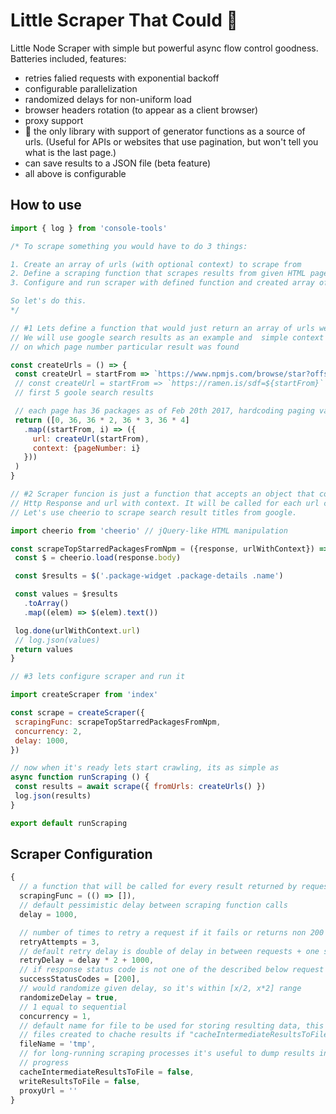 # Little Scraper That Could 🚂
Little Node Scraper with simple but powerful async flow control goodness. Batteries included, features:
* retries falied requests with exponential backoff
* configurable parallelization
* randomized delays for non-uniform load
* browser headers rotation (to appear as a client browser)
* proxy support
* 👑 the only library with support of generator functions as a source of urls. (Useful for APIs or websites that use pagination, but won't tell you what is the last page.)
* can save results to a JSON file (beta feature)
* all above is configurable

## How to use

```javascript
import { log } from 'console-tools'

/* To scrape something you would have to do 3 things:

1. Create an array of urls (with optional context) to scrape from
2. Define a scraping function that scrapes results from given HTML page
3. Configure and run scraper with defined function and created array of urls

So let's do this.
*/

// #1 Lets define a function that would just return an array of urls we want to scrape from
// We will use google search results as an example and  simple context object that indicates
// on which page number particular result was found

const createUrls = () => {
 const createUrl = startFrom => `https://www.npmjs.com/browse/star?offset=${startFrom}`
 // const createUrl = startFrom => `https://ramen.is/sdf=${startFrom}`
 // first 5 goole search results

 // each page has 36 packages as of Feb 20th 2017, hardcoding paging value for simplicity
 return ([0, 36, 36 * 2, 36 * 3, 36 * 4]
   .map((startFrom, i) => ({
     url: createUrl(startFrom),
     context: {pageNumber: i}
   }))
 )
}

// #2 Scraper funcion is just a function that accepts an object that consists of
// Http Response and url with context. It will be called for each url crated above.
// Let's use cheerio to scrape search result titles from google.

import cheerio from 'cheerio' // jQuery-like HTML manipulation

const scrapeTopStarredPackagesFromNpm = ({response, urlWithContext}) => {
 const $ = cheerio.load(response.body)

 const $results = $('.package-widget .package-details .name')

 const values = $results
   .toArray()
   .map((elem) => $(elem).text())

 log.done(urlWithContext.url)
 // log.json(values)
 return values
}

// #3 lets configure scraper and run it

import createScraper from 'index'

const scrape = createScraper({
 scrapingFunc: scrapeTopStarredPackagesFromNpm,
 concurrency: 2,
 delay: 1000,
})

// now when it's ready lets start crawling, its as simple as
async function runScraping () {
 const results = await scrape({ fromUrls: createUrls() })
 log.json(results)
}

export default runScraping
```

## Scraper Configuration
```javascript
{
  // a function that will be called for every result returned by requesting every url passed to scraper
  scrapingFunc = (() => []),
  // default pessimistic delay between scraping function calls
  delay = 1000,

  // number of times to retry a request if it fails or returns non 200 error code
  retryAttempts = 3,
  // default retry delay is double of delay in between requests + one second
  retryDelay = delay * 2 + 1000,
  // if response status code is not one of the described below request would be treated as failed
  successStatusCodes = [200],
  // would randomize given delay, so it's within [x/2, x*2] range
  randomizeDelay = true,
  // 1 equal to sequential
  concurrency = 1,
  // default name for file to be used for storing resulting data, this name will also be used for intermediate
  // files created to chache results if "cacheIntermediateResultsToFile" is set to true
  fileName = 'tmp',
  // for long-running scraping processes it's useful to dump results into files so if something fails we don't loose
  // progress
  cacheIntermediateResultsToFile = false,
  writeResultsToFile = false,
  proxyUrl = ''
}
```
